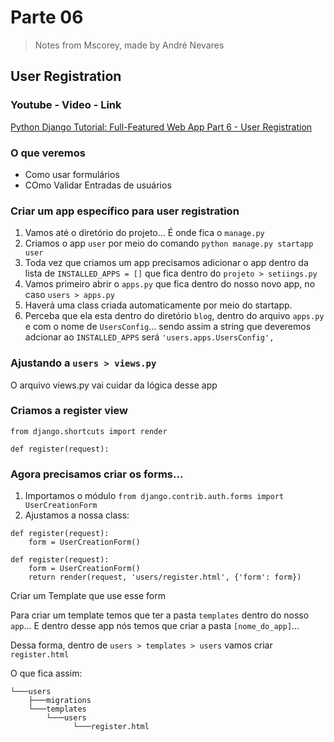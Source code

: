 # Parte 06 
> Notes from Mscorey, made by André Nevares 
## User Registration

### Youtube - Video - Link
[Python Django Tutorial: Full-Featured Web App Part 6 - User Registration](https://www.youtube.com/watch?v=q4jPR-M0TAQ&list=PL-osiE80TeTtoQCKZ03TU5fNfx2UY6U4p&index=6)

### O que veremos
- Como usar formulários
- COmo Validar Entradas de usuários

### Criar um app específico para user registration

1. Vamos até o diretório do projeto... É onde fica o ```manage.py```
2. Criamos o app ```user``` por meio do comando ```python manage.py startapp user```
3. Toda vez que criamos um app precisamos adicionar o app dentro da lista de ```INSTALLED_APPS = []``` que fica dentro do ```projeto > setiings.py```
4. Vamos primeiro abrir o ```apps.py``` que fica dentro do nosso novo app, no caso ```users > apps.py```
5. Haverá uma class criada automaticamente por meio do startapp.
6. Perceba que ela esta dentro do diretório ```blog```, dentro do arquivo ```apps.py``` e com o nome de ```UsersConfig```... sendo assim a string que deveremos adcionar ao ```INSTALLED_APPS``` será ```'users.apps.UsersConfig',```

### Ajustando a ```users > views.py```

O arquivo views.py vai cuidar da lógica desse app

### Criamos a register view

```
from django.shortcuts import render

def register(request):
```

### Agora precisamos criar os forms...

1. Importamos o módulo ```from django.contrib.auth.forms import UserCreationForm```
2. Ajustamos a nossa class:

```
def register(request):
    form = UserCreationForm()
```

```
def register(request):
    form = UserCreationForm()
    return render(request, 'users/register.html', {'form': form})
```


Criar um Template que use esse form

Para criar um template temos que ter a pasta ```templates``` dentro do nosso ```app```... E dentro desse app nós temos que criar a pasta ```[nome_do_app]```...

Dessa forma, dentro de ```users > templates > users``` vamos criar ```register.html```


O que fica assim:

```
└───users
    ├───migrations
    └───templates
        └───users
              └───register.html
```




